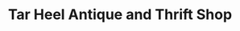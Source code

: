 ---
title: "Tar Heel Antique and Thrift Shop"
url: /tar-heel/tar-heel-antique-and-thrift-shop/
shop: antiques
---